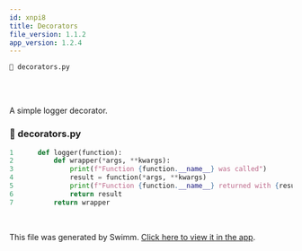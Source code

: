 ```yaml
---
id: xnpi8
title: Decorators
file_version: 1.1.2
app_version: 1.2.4
---
```


`📄 decorators.py`

<br/>

<br/>

A simple logger decorator.
<!-- NOTE-swimm-snippet: the lines below link your snippet to Swimm -->
### 📄 decorators.py
```python
1      def logger(function):
2          def wrapper(*args, **kwargs):
3              print(f"Function {function.__name__} was called")
4              result = function(*args, **kwargs)
5              print(f"Function {function.__name__} returned with {result}")
6              return result
7          return wrapper
```

<br/>

This file was generated by Swimm. [Click here to view it in the app](https://app.swimm.io/repos/Z2l0aHViJTNBJTNBZGVjb3JhdG9ycy1zd2ltbSUzQSUzQXNvbGF0dGlsYQ==/docs/xnpi8).
